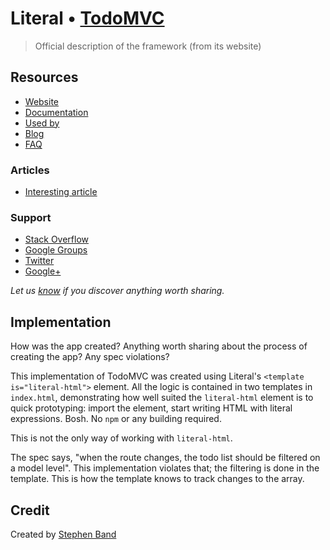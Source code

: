 # Literal • [TodoMVC](http://todomvc.com)

> Official description of the framework (from its website)


## Resources

- [Website]()
- [Documentation]()
- [Used by]()
- [Blog]()
- [FAQ]()

### Articles

- [Interesting article]()

### Support

- [Stack Overflow](http://stackoverflow.com/questions/tagged/__)
- [Google Groups]()
- [Twitter](http://twitter.com/__)
- [Google+]()

*Let us [know](https://github.com/tastejs/todomvc/issues) if you discover anything worth sharing.*


## Implementation

How was the app created? Anything worth sharing about the process of creating the app? Any spec violations?

This implementation of TodoMVC was created using Literal's `<template is="literal-html">`
element. All the logic is contained in two templates in `index.html`, demonstrating how
well suited the `literal-html` element is to quick prototyping: import the element, start
writing HTML with literal expressions. Bosh. No `npm` or any building required.

This is not the only way of working with `literal-html`.


The spec says, "when the route changes, the todo list should be filtered on a model level".
This implementation violates that; the filtering is done in the template. This is how the
template knows to track changes to the array.

## Credit

Created by [Stephen Band](http://stephen.band)
